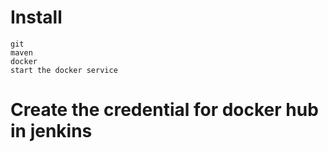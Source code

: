 # Install
    git
    maven
    docker
    start the docker service
    
# Create the credential for docker hub in jenkins

